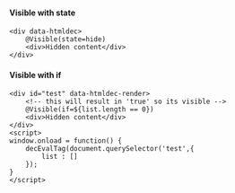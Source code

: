 #### Visible with state

````
<div data-htmldec>
    @Visible(state=hide)
    <div>Hidden content</div>
</div>
````

#### Visible with if

````
<div id="test" data-htmldec-render>
    <!-- this will result in 'true' so its visible -->
    @Visible(if=${list.length == 0})
    <div>Hidden content</div>
</div>
<script>
window.onload = function() {
    decEvalTag(document.querySelector('test',{
        list : []
    });
}
</script>
````